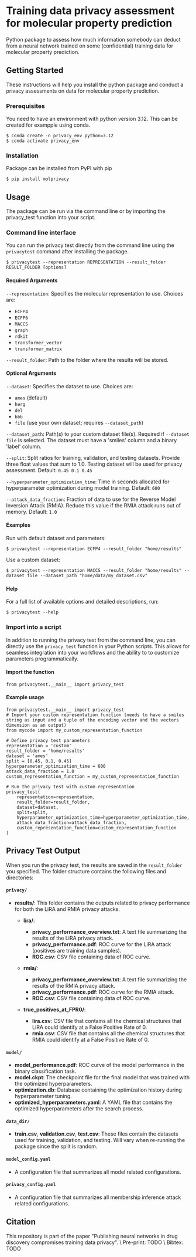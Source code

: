# Training data privacy assessment for molecular property prediction

Python package to assess how much information somebody can deduct from a neural network trained on some (confidential) training data for molecular property prediction.

## Getting Started

These instructions will help you install the python package and conduct a privacy assessments on data for molecular property prediction.

### Prerequisites

You need to have an environment with python version 3.12. This can be created for exampple using conda.

```
$ conda create -n privacy_env python=3.12 
$ conda activate privacy_env 
```

### Installation

Package can be installed from PyPI with pip

```
$ pip install molprivacy
```

## Usage

The package can be run via the command line or by importing the privacy_test function into your script.

### Command line interface
You can run the privacy test directly from the command line using the `privacytest` command after installing the package.

```
$ privacytest --representation REPRESENTATION --result_folder RESULT_FOLDER [options]
```

#### Required Arguments
`--representation`: Specifies the molecular representation to use. Choices are:
- `ECFP4`
- `ECFP6`
- `MACCS`
- `graph`
- `rdkit`
- `transformer_vector`
- `transformer_matrix`

`--result_folder`: Path to the folder where the results will be stored.

#### Optional Arguments
`--dataset`: Specifies the dataset to use. Choices are:
- `ames` (default)
- `herg`
- `del`
- `bbb`
- `file` (use your own dataset; requires `--dataset_path`)

`--dataset_path`: Path(s) to your custom dataset file(s). Required if `--dataset file` is selected. The dataset must have a 'smiles' column and a binary 'label' column.

`--split`: Split ratios for training, validation, and testing datasets. Provide three float values that sum to 1.0. Testing dataset will be used for privacy assessment.
Default: `0.45 0.1 0.45`

`--hyperparameter_optimization_time`: Time in seconds allocated for hyperparameter optimization during model training.
Default: `600`

`--attack_data_fraction`: Fraction of data to use for the Reverse Model Inversion Attack (RMIA). Reduce this value if the RMIA attack runs out of memory.
Default: `1.0`

#### Examples
Run with default dataset and parameters:
```
$ privacytest --representation ECFP4 --result_folder "home/results"
```
Use a custom dataset:
```
$ privacytest --representation MACCS --result_folder "home/results" --dataset file --dataset_path "home/data/my_dataset.csv"
```

#### Help
For a full list of available options and detailed descriptions, run:
```
$ privacytest --help
```

### Import into a script
In addition to running the privacy test from the command line, you can directly use the `privacy_test` function in your Python scripts. This allows for seamless integration into your workflows and the ability to to customize parameters programmatically.

#### Import the function
```
from privacytest.__main__ import privacy_test
```
#### Example usage
```
from privacytest.__main__ import privacy_test
# Import your custom representation function (needs to have a smiles string as input and a tuple of the encoding vector and the vectors dimension as an output)
from mycode import my_custom_representation_function

# Define privacy test parameters
representation = 'custom'
result_folder = 'home/results'
dataset = 'ames'
split = [0.45, 0.1, 0.45]
hyperparameter_optimization_time = 600
attack_data_fraction = 1.0
custom_representation_function = my_custom_representation_function

# Run the privacy test with custom representation
privacy_test(
    representation=representation,
    result_folder=result_folder,
    dataset=dataset,
    split=split,
    hyperparameter_optimization_time=hyperparameter_optimization_time,
    attack_data_fraction=attack_data_fraction,
    custom_representation_function=custom_representation_function
)
```

## Privacy Test Output

When you run the privacy test, the results are saved in the `result_folder` you specified. The folder structure contains the following files and directories:

#### `privacy/`
- **results/**: This folder contains the outputs related to privacy performance for both the LiRA and RMIA privacy attacks.
  - **lira/**:
    - **privacy_performance_overview.txt**: A text file summarizing the results of the LiRA privacy attack.
    - **privacy_performance.pdf**: ROC curve for the LiRA attack (positives are training data samples).
    - **ROC.csv**: CSV file containing data of ROC curve.
  
  - **rmia/**:
    - **privacy_performance_overview.txt**: A text file summarizing the results of the RMIA privacy attack.
    - **privacy_performance.pdf**: ROC curve for the RMIA attack.
    - **ROC.csv**: CSV file containing data of ROC curve.
  
  - **true_positives_at_FPR0/**:
    - **lira.csv**: CSV file that contains all the chemical structures that LiRA could identify at a False Positive Rate of 0.
    - **rmia.csv**: CSV file that contains all the chemical structures that RMIA could identify at a False Positive Rate of 0.

#### `model/`
- **model_performance.pdf**: ROC curve of the model performance in the binary classification task.
- **model.ckpt**: The checkpoint file for the final model that was trained with the optimized hyperparameters.
- **optimization.db**: Database containing the optimization history during hyperparameter tuning.
- **optimized_hyperparameters.yaml**: A YAML file that contains the optimized hyperparameters after the search process.


#### `data_dir/`
- **train.csv**, **validation.csv**, **test.csv**: These files contain the datasets used for training, validation, and testing. Will vary when re-running the package since the split is random.

#### `model_config.yaml`
- A configuration file that summarizes all model related configurations.

#### `privacy_config.yaml`
- A configuration file that summarizes all membership inference attack related configurations.


## Citation

This repository is part of the paper "Publishing neural networks in drug discovery compromises training data privacy". \\
Pre-print: TODO \\
Bibtex: TODO



